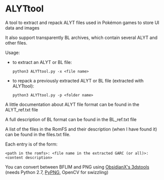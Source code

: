 # ALYTtool
A tool to extract and repack ALYT files used in Pokémon games to store UI data and images

It also support transparently BL archives, which contain several ALYT and other files.

Usage:

*	to extract an ALYT or BL file:

		python3 ALYTtool.py -x <file name>

*	to repack a previously extracted ALYT or BL file (extracted with ALYTtool):
		
		python3 ALYTtool.py -p <folder name>

A little documentation about ALYT file format can be found in the ALYT_ref.txt file

A full description of BL format can be found in the BL_ref.txt file

A list of the files in the RomFS and their description (when I have found it) can be found in the files.txt file.

Each entry is of the form:

	<path in the romfs>: <file name in the extracted GARC (or all)>: <content description>

You can convert between BFLIM and PNG using [ObsidianX's 3dstools](https://www.github.com/ObsidianX/3dstools) (needs Python 2.7, [PyPNG](https://github.com/drj11/pypng), OpenCV for swizzling)

